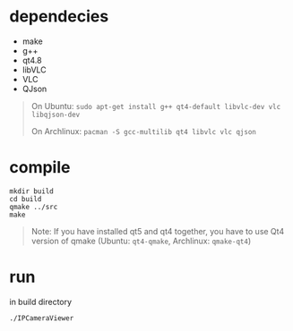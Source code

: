 dependecies
===========

- make
- g++
- qt4.8
- libVLC
- VLC
- QJson

> On Ubuntu:
> `sudo apt-get install g++ qt4-default libvlc-dev vlc libqjson-dev`
>
> On Archlinux:
> `pacman -S gcc-multilib qt4 libvlc vlc qjson`

compile
=======

```
mkdir build
cd build
qmake ../src
make
```

> Note: If you have installed qt5 and qt4 together, you have to use Qt4 version of qmake (Ubuntu: `qt4-qmake`, Archlinux: `qmake-qt4`)

run
===

in build directory

```
./IPCameraViewer
```
